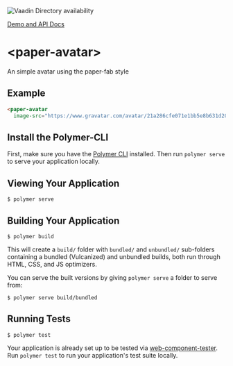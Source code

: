 ![Vaadin Directory availability](https://img.shields.io/badge/Vaadin%20Directory-available-green.svg?style=flat-square&colorB=00b4f0&link=https://vaadin.com/directory)

[Demo and API Docs](https://neilujd.github.io/paper-avatar)

# \<paper-avatar\>

An simple avatar using the paper-fab style

## Example 

<!---
```
<custom-element-demo>
  <template>
    <script src="../@webcomponents/webcomponentsjs/webcomponents-bundle.js"></script>
    <script type="module" src="paper-avatar.js"></script>
    <next-code-block></next-code-block>
  </template>
</custom-element-demo>
```
-->
```html
<paper-avatar 
  image-src="https://www.gravatar.com/avatar/21a286cfe071e1bb5e8b631d20e54c52?s=60"></paper-avatar>
```

## Install the Polymer-CLI

First, make sure you have the [Polymer CLI](https://www.npmjs.com/package/polymer-cli) installed. Then run `polymer serve` to serve your application locally.

## Viewing Your Application

```
$ polymer serve
```

## Building Your Application

```
$ polymer build
```

This will create a `build/` folder with `bundled/` and `unbundled/` sub-folders
containing a bundled (Vulcanized) and unbundled builds, both run through HTML,
CSS, and JS optimizers.

You can serve the built versions by giving `polymer serve` a folder to serve
from:

```
$ polymer serve build/bundled
```

## Running Tests

```
$ polymer test
```

Your application is already set up to be tested via [web-component-tester](https://github.com/Polymer/web-component-tester). Run `polymer test` to run your application's test suite locally.
